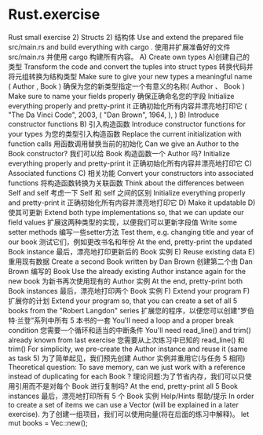 # Rust.exercise
Rust small exercise 
2) Structs 2) 结构体
Use and extend the prepared file src/main.rs and build everything with cargo .
使用并扩展准备好的文件 src/main.rs 并使用 cargo 构建所有内容。 A) Create own types A)创建自己的类型
Transform the code and convert the tuples into struct types
转换代码并将元组转换为结构类型
Make sure to give your new types a meaningful name ( Author , Book ) 确保为您的新类型指定一个有意义的名称( Author 、 Book )
Make sure to name your fields properly
确保正确命名您的字段
Initialize everything properly and pretty-print it
正确初始化所有内容并漂亮地打印它
          (
              "The Da Vinci Code",
              2003,
              (
"Dan Brown",
1964, ),
)
B) Introduce constructor functions B) 引入构造函数
Introduce constructor functions for your types
为您的类型引入构造函数
Replace the current initialization with function calls
用函数调用替换当前的初始化
Can we give an Author to the Book constructor?
我们可以给 Book 构造函数一个 Author 吗? Initialize everything properly and pretty-print it 正确初始化所有内容并漂亮地打印它
C) Associated functions C) 相关功能
Convert your constructors into associated functions
将构造函数转换为关联函数
Think about the differences between Self and self
考虑一下 Self 和 self 之间的区别 Initialize everything properly and pretty-print it 正确初始化所有内容并漂亮地打印它
D) Make it updatable D) 使其可更新
Extend both type implementations so, that we can update our field values
扩展这两种类型的实现，以便我们可以更新字段值
Write some setter methods
编写一些setter方法
Test them, e.g. changing title and year of our book 测试它们，例如更改书名和年份
At the end, pretty-print the updated Book instance 最后，漂亮地打印更新后的 Book 实例
E) Reuse existing data E) 重用现有数据
Create a second Book written by Dan Brown 创建第二个由 Dan Brown 编写的 Book
Use the already existing Author instance again for the new book
为新书再次使用现有的 Author 实例
At the end, pretty-print both Book instances 最后，漂亮地打印两个 Book 实例
F) Extend your program F) 扩展你的计划
Extend your program so, that you can create a set of all 5 books from the "Robert Langdon" series 扩展您的程序，以便您可以创建“罗伯特·兰登”系列中所有 5 本书的一套
You'll need a loop and a proper break condition
您需要一个循环和适当的中断条件
You'll need read_line() and trim() already known from last exercise
您需要从上次练习中已知的 read_line() 和 trim()
For simplicity, we pre-create the Author instance and reuse it (same as task 5) 为了简单起⻅，我们预先创建 Author 实例并重用它(与任务 5 相同)
Theoretical question: To save memory, can we just work with a reference instead of duplicating for each Book ?
理论问题:为了节省内存，我们可以只使用引用而不是对每个 Book 进行复制吗? At the end, pretty-print all 5 Book instances
最后，漂亮地打印所有 5 个 Book 实例
Help/Hints 帮助/提示
In order to create a set of items we can use a Vector (will be explained in a later exercise).
为了创建一组项目，我们可以使用向量(将在后面的练习中解释)。
let mut books = Vec::new();
